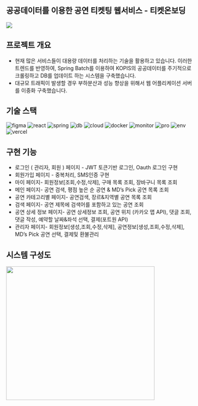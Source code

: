 ## 공공데이터를 이용한 공연 티켓팅 웹서비스 - 티켓온보딩

<p align="le">
  <img src="https://github.com/SKUWooU/.github/assets/126756270/453866d6-8496-413a-87c5-4f90934f3e88">
</p>

## 프로젝트 개요
- 현재 많은 서비스들이 대용량 데이터를 처리하는 기술을 활용하고 있습니다. 이러한 트렌드를 반영하여, Spring Batch를 이용하여 KOPIS의 공공데이터를 주기적으로 크롤링하고 DB를 업데이트 하는 시스템을 구축했습니다.
- 대규모 트래픽이 발생할 경우 부하분산과 성능 향상을 위해서 웹 어플리케이션 서버를 이중화 구축했습니다.


## 기술 스택
![figma](https://img.shields.io/badge/Figma-F24E1E?style=for-the-badge&logo=figma&logoColor=white)
![react](https://img.shields.io/badge/React-20232A?style=for-the-badge&logo=react&logoColor=61DAFB)
![spring](https://img.shields.io/badge/Spring-6DB33F?style=for-the-badge&logo=spring&logoColor=white)
![db](https://img.shields.io/badge/MariaDB-003545?style=for-the-badge&logo=mariadb&logoColor=white)
![cloud](https://img.shields.io/badge/Google_Cloud-4285F4?style=for-the-badge&logo=google-cloud&logoColor=white)
![docker](https://img.shields.io/badge/docker-%230db7ed.svg?style=for-the-badge&logo=docker&logoColor=white)
![monitor](https://img.shields.io/badge/grafana-%23F46800.svg?style=for-the-badge&logo=grafana&logoColor=white)
![pro](https://img.shields.io/badge/Prometheus-E6522C?style=for-the-badge&logo=Prometheus&logoColor=white)
![env](https://img.shields.io/badge/Ubuntu-E95420?style=for-the-badge&logo=ubuntu&logoColor=white)
![vercel](https://img.shields.io/badge/Vercel-000000?style=for-the-badge&logo=vercel&logoColor=white)


## 구현 기능
- 로그인 ( 관리자, 회원 ) 페이지 - JWT 토큰기반 로그인, Oauth 로그인 구현
- 회원가입 페이지 - 중복처리, SMS인증 구현
- 마이 페이지- 회원정보[조회,수정,삭제], 구매 목록 조회, 장바구니 목록 조회
- 메인 페이지- 공연 검색,  평점 높은 순 공연 & MD’s Pick 공연 목록 조회
- 공연 카테고리별 페이지- 공연검색, 장르&지역별 공연 목록 조회
- 검색 페이지- 공연 제목에 검색어를 포함하고 있는 공연 조회
- 공연 상세 정보 페이지- 공연 상세정보 조회, 공연 위치 (카카오 맵 API), 댓글 조회, 댓글 작성,  예약할 날짜&좌석 선택, 결제(포트원 API)
- 관리자 페이지- 회원정보[생성,조회,수정,삭제], 공연정보[생성,조회,수정,삭제], MD’s Pick 공연 선택, 결제및 환불관리


## 시스템 구성도
<p align="left">
  <img src="https://github.com/SKUWooU/.github/assets/126756270/1befaa8e-f148-45cf-98be-0efa0349b9f2" width="400" height="360">
</p>


## 

<!--

**Here are some ideas to get you started:**

🙋‍♀️ A short introduction - what is your organization all about?
🌈 Contribution guidelines - how can the community get involved?
👩‍💻 Useful resources - where can the community find your docs? Is there anything else the community should know?
🍿 Fun facts - what does your team eat for breakfast?
🧙 Remember, you can do mighty things with the power of [Markdown](https://docs.github.com/github/writing-on-github/getting-started-with-writing-and-formatting-on-github/basic-writing-and-formatting-syntax)
-->
